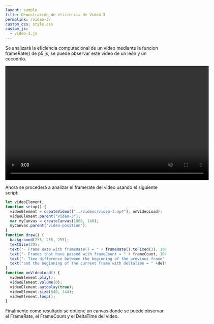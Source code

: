 ```yaml
---
layout: sample
title: Demostración de eficiencia de Video 3
permalink: /video-3/
custom_css: style.css
custom_js:
  - video-3.js
---
```

Se analizará la eficiencia computacional de un video mediante la funcion frameRate() de p5.js, se puede observar este video de un león y un cocodrilo.

<video src="../videos/video-3.mp4" width="640" height="360" autoplay muted loop>
  <!-- <source src="../videos/video-1.mp4" type="video/mp4"> -->
</video>

Ahora se procederá a analizar el framerate del video usando el siguiente script:

```js
let videoElement;
function setup() {
  videoElement = createVideo(["../videos/video-3.mp4"], onVideoLoad);
  videoElement.parent("video-3");
  var myCanvas = createCanvas(1000, 140);
  myCanvas.parent("video-position");
}
function draw() {
  background(255, 255, 255);
  textSize(20);
  text("- Frame Rate with frameRate() = " + frameRate().toFixed(3), 100, 30);
  text("- Frames that have passed with frameCount = " + frameCount, 100, 70);
  text("- Time difference between the beginning of the previous frame",100, 110);
  text("and the beginning of the current frame with deltaTime = " +deltaTime.toFixed(3),100,135);
}
function onVideoLoad() {
  videoElement.play();
  videoElement.volume(0);
  videoElement.autoplay(true);
  videoElement.size(640, 344);
  videoElement.loop();
}
```

Finalmente como resultado se obtiene un canvas donde se puede observar el FrameRate, el FrameCount y el DeltaTime del video.

<div class="sketch-matrix" id='video-3'></div>
<div class="sketch-matrix" id='video-position'></div>
